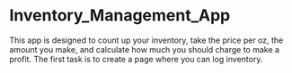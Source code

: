 # Inventory_Management_App
This app is designed to count up your inventory, take the price per oz, the amount you make, and calculate how much you should charge to make a profit. 
The first task is to create a page where you can log inventory.
